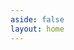 ```yaml
---
aside: false
layout: home
---
```

<script setup>
  import Article from './../components/blog/Article.vue';
</script>

<Article :articles="{
  items: [{
    info: {
      title:'Reuse reservation module to build chatbot',
      description: ['Reuse a pre-defined module to build a table reservation chatbot and manage resources in Google Calendar and Google Admin, allowing for quick integration of reservation functionality into your chatbot.'],
      image: './../images/blog/banner/tutorial_reservation_chatbot.png',
      author: 'Sunny May',
      date: '4/27/2023'
    },
    path:'./reuse-reservation-module.html'
}]
}" />
